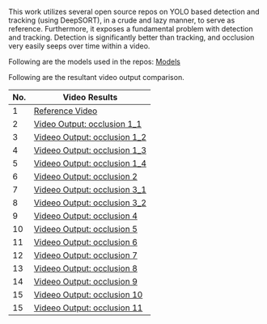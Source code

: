 This work utilizes several open source repos on YOLO based detection and tracking (using DeepSORT), in a crude and lazy manner, to serve as reference. Furthermore, it exposes a fundamental problem with detection and tracking. Detection is significantly better than tracking, and occlusion very easily seeps over time within a video.

Following are the models used in the repos: [Models](https://drive.google.com/drive/folders/1Rrg-GCYywYIAj_iATbJ0mRsgIyzQbOoU?usp=drive_link)

Following are the resultant video output comparison.

| No. | Video Results|
| --- | --- |
| 1 | [Reference Video](https://drive.google.com/file/d/1yzGkAY5VL9DgqHQvqoD82B7uk5iH4iOC/view?usp=drive_link) |
| 2 | [Video Output: occlusion 1_1](https://drive.google.com/file/d/1Ug5vJEnenUpNxhOXQBZnxf9L8zsTkBMg/view?usp=drive_link) |
| 3 | [Videeo Output: occlusion 1_2](https://drive.google.com/file/d/1n_Vb1XphDr3c8DBkBLwKsrWKduSc-hSR/view?usp=sharing) |
| 4 | [Videeo Output: occlusion 1_3](https://drive.google.com/file/d/11ROifav5bUISmU1H5OsK7fWbDvfXbVhN/view?usp=drive_link) |
| 5 | [Videeo Output: occlusion 1_4](https://drive.google.com/file/d/1fBUL3GjM7aPVO3XKI2jbKTpwt-Gf6UtC/view?usp=drive_link) |
| 6 | [Videeo Output: occlusion 2](https://drive.google.com/file/d/1P4I3aE2vBDAKO1iQypY3Miv-7_sC0kaV/view?usp=drive_link) |
| 7 | [Videeo Output: occlusion 3_1](https://drive.google.com/file/d/1Dm1cTvrXQYaFtk1azrPTsyqgnrlTvYac/view?usp=drive_link) |
| 8 | [Videeo Output: occlusion 3_2](https://drive.google.com/file/d/1VnHE1Y8k-7IC4rGxlgC5kFnZjHU2ra0x/view?usp=drive_link) |
| 9 | [Videeo Output: occlusion 4](https://drive.google.com/file/d/1RcC21eA3FeLQhFqOIXvemH7ovCNMWZe7/view?usp=drive_link) |
| 10 | [Videeo Output: occlusion 5](https://drive.google.com/file/d/1zMJoeKUpaMdYfY7W-3g4DxazpYSIzj_h/view?usp=drive_link) |
| 11 | [Videeo Output: occlusion 6](https://drive.google.com/file/d/1o9IFlLkDAicNgqeT9kV_WlAc1FH-k3Vi/view?usp=drive_link) |
| 12 | [Videeo Output: occlusion 7](https://drive.google.com/file/d/1gfqsDs4gSgNPWhYa-j9wOgPmQYYkBqZF/view?usp=drive_link) |
| 13| [Videeo Output: occlusion 8](https://drive.google.com/file/d/1FUc0WuZ7uI4Bpuw7HNMPOyqMyqiK4LPk/view?usp=drive_link) |
| 14 | [Videeo Output: occlusion 9](https://drive.google.com/file/d/1WbbhJUEWV40VMWnH7zKjXpzdHBzG5T0x/view?usp=drive_link) |
| 15 | [Videeo Output: occlusion 10](https://drive.google.com/file/d/1ryT92frW-jCgkbNFDcAATd8jeGEiubzS/view?usp=drive_link) |
| 15 | [Videeo Output: occlusion 11](https://drive.google.com/file/d/1X7nF1e1Fsq2t2hGHPQgQRqFRl4JLvqty/view?usp=drive_link) |
